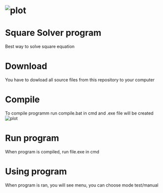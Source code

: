 # ![plot](https://cs6.pikabu.ru/avatars/885/v885226-734042827.jpg)
# Square Solver program
Best way to solve square equation

# Download 
You have to dowload all source files from this repository to your computer
# Compile
To compile programm run compile.bat in cmd and .exe file will be created
![plot]([img/compile](https://github.com/CiberMonah/SquareSolver/blob/main_1/img/Compile.png))
# Run program
When program is compiled, run file.exe in cmd
# Using program
When program is ran, you will see menu, you can choose mode test/manual
